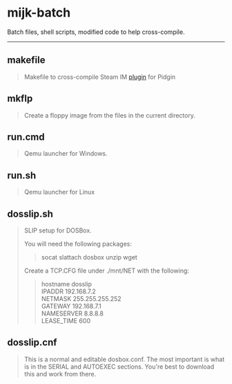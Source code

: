 # mijk-batch #

Batch files, shell scripts, modified code to help cross-compile.

----------
## makefile 

> Makefile to cross-compile Steam IM [plugin](https://github.com/EionRobb/pidgin-opensteamworks) for Pidgin
 
## mkflp
>Create a floppy image from the files in the current directory.

## run.cmd
>Qemu launcher for Windows.

## run.sh
>Qemu launcher for Linux

## dosslip.sh
>SLIP setup for DOSBox.
>  
>You will need the following packages:  
>>socat slattach dosbox unzip wget  
>  
>Create a TCP.CFG file under ./mnt/NET with the following:
>>hostname dosslip  
>>IPADDR 192.168.7.2  
>>NETMASK 255.255.255.252  
>>GATEWAY 192.168.7.1  
>>NAMESERVER 8.8.8.8  
>>LEASE_TIME 600  

## dosslip.cnf
>This is a normal and editable dosbox.conf. The most important is what is in the SERIAL and AUTOEXEC sections. You're best to download this and work from there.
